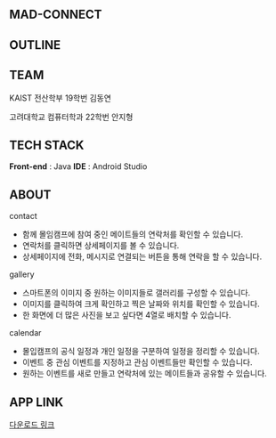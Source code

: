 ## MAD-CONNECT


## OUTLINE


## TEAM

KAIST 전산학부 19학번 김동연

고려대학교 컴퓨터학과 22학번 안지형

## TECH STACK

**Front-end** : Java
**IDE** : Android Studio

## ABOUT

contact 
- 함께 몰임캠프에 참여 중인 메이트들의 연락처를 확인할 수 있습니다.
- 연락처를 클릭하면 상세페이지를 볼 수 있습니다.
- 상세페이지에 전화, 메시지로 연결되는 버튼을 통해 연락을 할 수 있습니다.

gallery
- 스마트폰의 이미지 중 원하는 이미지들로 갤러리를 구성할 수 있습니다.
- 이미지를 클릭하여 크게 확인하고 찍은 날짜와 위치를 확인할 수 있습니다.
- 한 화면에 더 많은 사진을 보고 싶다면 4열로 배치할 수 있습니다.

calendar
- 몰입캠프의 공식 일정과 개인 일정을 구분하여 일정을 정리할 수 있습니다.
- 이벤트 중 관심 이벤트를 지정하고 관심 이벤트들만 확인할 수 있습니다.
- 원하는 이벤트를 새로 만들고 연락처에 있는 메이트들과 공유할 수 있습니다.

## APP LINK
[다운로드 링크](https://drive.google.com/file/d/1etD6dgV8-uE15ry57D0RGYDgZyZKLwFI/view?usp=sharing)

